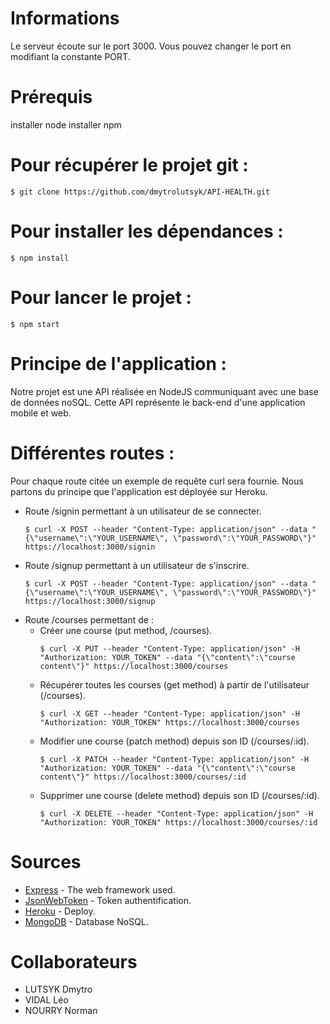 # Informations

Le serveur écoute sur le port 3000. Vous pouvez changer le port en modifiant la constante PORT.

# Prérequis

installer node
installer npm

# Pour récupérer le projet git : 
```
$ git clone https://github.com/dmytrolutsyk/API-HEALTH.git
```

# Pour installer les dépendances :
```
$ npm install
```

# Pour lancer le projet :
```
$ npm start
```

# Principe de l'application :

Notre projet est une API réalisée en NodeJS communiquant avec une base de données noSQL. Cette API représente le back-end d'une application mobile et web.

# Différentes routes :

Pour chaque route citée un exemple de requête curl sera fournie. Nous partons du principe que l'application est déployée sur Heroku.

* Route /signin permettant à un utilisateur de se connecter.
	```
	$ curl -X POST --header "Content-Type: application/json" --data "{\"username\":\"YOUR_USERNAME\", \"password\":\"YOUR_PASSWORD\"}" https://localhost:3000/signin
	```
* Route /signup permettant à un utilisateur de s'inscrire.
	```
	$ curl -X POST --header "Content-Type: application/json" --data "{\"username\":\"YOUR_USERNAME\", \"password\":\"YOUR_PASSWORD\"}" https://localhost:3000/signup
	```
* Route /courses permettant de :
	* Créer une course (put method, /courses).
		```
		$ curl -X PUT --header "Content-Type: application/json" -H "Authorization: YOUR_TOKEN" --data "{\"content\":\"course content\"}" https://localhost:3000/courses
		```
	* Récupérer toutes les courses (get method) à partir de l'utilisateur (/courses).
		```
		$ curl -X GET --header "Content-Type: application/json" -H "Authorization: YOUR_TOKEN" https://localhost:3000/courses
		```
	* Modifier une course (patch method) depuis son ID (/courses/:id).
		```
		$ curl -X PATCH --header "Content-Type: application/json" -H "Authorization: YOUR_TOKEN" --data "{\"content\":\"course content\"}" https://localhost:3000/courses/:id
		```
	* Supprimer une course (delete method) depuis son ID (/courses/:id).
		```
		$ curl -X DELETE --header "Content-Type: application/json" -H "Authorization: YOUR_TOKEN" https://localhost:3000/courses/:id
		```

# Sources

* [Express](https://expressjs.com/en/api.html) - The web framework used.
* [JsonWebToken](https://github.com/auth0/node-jsonwebtoken) - Token authentification.
* [Heroku](https://dashboard.heroku.com/apps) - Deploy.
* [MongoDB](https://www.mongodb.com) - Database NoSQL.

# Collaborateurs

* LUTSYK Dmytro
* VIDAL Léo
* NOURRY Norman
